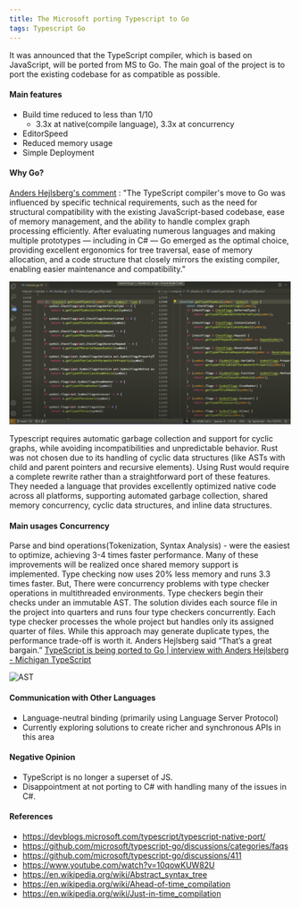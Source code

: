 ```yaml
---
title: The Microsoft porting Typescript to Go
tags: Typescript Go
---
```


It was announced that the TypeScript compiler, which is based on JavaScript, will be ported from MS to Go.
The main goal of the project is to port the existing codebase for as compatible as possible.

#### Main features
- Build time reduced to less than 1/10
    - 3.3x at native(compile language), 3.3x at concurrency
- EditorSpeed
- Reduced memory usage
- Simple Deployment

#### Why Go?
[Anders Hejlsberg's comment](https://github.com/microsoft/typescript-go/discussions/411) : "The TypeScript compiler's move to Go was influenced by specific technical requirements, such as the need for structural compatibility with the existing JavaScript-based codebase, ease of memory management, and the ability to handle complex graph processing efficiently. After evaluating numerous languages and making multiple prototypes — including in C# — Go emerged as the optimal choice, providing excellent ergonomics for tree traversal, ease of memory allocation, and a code structure that closely mirrors the existing compiler, enabling easier maintenance and compatibility."

![compare_go_typescript](/images/TypescriptPortedToGo/compare_go_typescript.png)

Typescript requires automatic garbage collection and support for cyclic graphs, while avoiding incompatibilities and unpredictable behavior.
Rust was not chosen due to its handling of cyclic data structures (like ASTs with child and parent pointers and recursive elements).
Using Rust would require a complete rewrite rather than a straightforward port of these features.
They needed a language that provides excellently optimized native code across all platforms, supporting automated garbage collection, shared memory concurrency, cyclic data structures, and inline data structures.

#### Main usages Concurrency

Parse and bind operations(Tokenization, Syntax Analysis) - were the easiest to optimize, achieving 3-4 times faster performance.
Many of these improvements will be realized once shared memory support is implemented.
Type checking now uses 20% less memory and runs 3.3 times faster.
But, There were concurrency problems with type checker operations in multithreaded environments.
Type checkers begin their checks under an immutable AST.
The solution divides each source file in the project into quarters and runs four type checkers concurrently.
Each type checker processes the whole project but handles only its assigned quarter of files.
While this approach may generate duplicate types, the performance trade-off is worth it. Anders Hejlsberg said “That’s a great bargain.”
[TypeScript is being ported to Go | interview with Anders Hejlsberg - Michigan TypeScript](https://youtu.be/10qowKUW82U?si=QVk7RZA_XssoItNV&t=2522)

![AST](https://upload.wikimedia.org/wikipedia/commons/thumb/c/c7/Abstract_syntax_tree_for_Euclidean_algorithm.svg/960px-Abstract_syntax_tree_for_Euclidean_algorithm.svg.png)

#### Communication with Other Languages
- Language-neutral binding (primarily using Language Server Protocol)
- Currently exploring solutions to create richer and synchronous APIs in this area

#### Negative Opinion
- TypeScript is no longer a superset of JS.
- Disappointment at not porting to C# with handling many of the issues in C#.

#### References
- https://devblogs.microsoft.com/typescript/typescript-native-port/
- https://github.com/microsoft/typescript-go/discussions/categories/faqs
- https://github.com/microsoft/typescript-go/discussions/411
- https://www.youtube.com/watch?v=10qowKUW82U
- https://en.wikipedia.org/wiki/Abstract_syntax_tree
- https://en.wikipedia.org/wiki/Ahead-of-time_compilation
- https://en.wikipedia.org/wiki/Just-in-time_compilation
